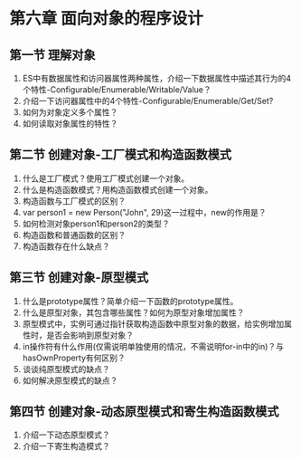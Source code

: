 # 第六章 面向对象的程序设计

## 第一节 理解对象
  1. ES中有数据属性和访问器属性两种属性，介绍一下数据属性中描述其行为的4个特性-Configurable/Enumerable/Writable/Value？  
  2. 介绍一下访问器属性中的4个特性-Configurable/Enumerable/Get/Set?  
  3. 如何为对象定义多个属性？  
  4. 如何读取对象属性的特性？  
  
## 第二节 创建对象-工厂模式和构造函数模式
  1. 什么是工厂模式？使用工厂模式创建一个对象。  
  2. 什么是构造函数模式？用构造函数模式创建一个对象。  
  3. 构造函数与工厂模式的区别？      
  4. var person1 = new Person("John", 29)这一过程中，new的作用是？      
  5. 如何检测对象person1和person2的类型？  
  6. 构造函数和普通函数的区别？
  7. 构造函数存在什么缺点？  
  
## 第三节 创建对象-原型模式
  1. 什么是prototype属性？简单介绍一下函数的prototype属性。  
  2. 什么是原型对象，其包含哪些属性？如何为原型对象增加属性？  
  3. 原型模式中，实例可通过指针获取构造函数中原型对象的数据，给实例增加属性时，是否会影响到原型对象？  
  4. in操作符有什么作用(仅需说明单独使用的情况，不需说明for-in中的in)？与hasOwnProperty有何区别？  
  5. 谈谈纯原型模式的缺点？  
  6. 如何解决原型模式的缺点？  

## 第四节 创建对象-动态原型模式和寄生构造函数模式
  1. 介绍一下动态原型模式？  
  2. 介绍一下寄生构造模式？  
